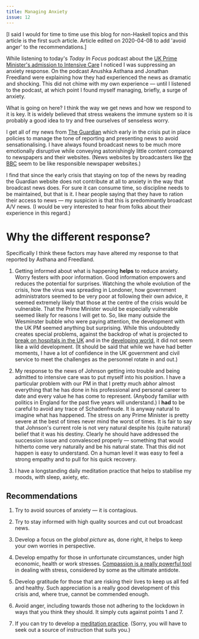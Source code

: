 ```yaml
---
title: Managing Anxiety
issue: 12
---
```


[I said I would for time to time use this blog for non-Haskell topics and this
article is the first such article. Article edited on 2020-04-08 to add 'avoid
anger' to the recommendations.]

While listening to today's _Today In Focus_ podcast about the [UK Prime
Minister's admission to Intensive
Care](https://www.theguardian.com/news/audio/2020/apr/08/boris-johnsons-personal-coronavirus-battle)
I noticed I was suppressing an anxiety response. On the podcast Anushka Asthana
and Jonathan Freedland were explaining how they had experienced the news as
dramatic and shocking. This did not chime with my own experience &mdash; until I
listened to the podcast, at which point I found myself managing, briefly, a
surge of anxiety.

What is going on here? I think the way we get news and how we respond to it is
key. It is widely believed that stress weakens the immune system so it is
probably a good idea to try and free ourselves of senseless worry.

I get all of my news from [The
Guardian](https://www.theguardian.com/commentisfree/2020/mar/15/guardian-challenges-covering-coronavirus-live-blog-paper)
which early in the crisis put in place policies to manage the tone of reporting
and presenting news to avoid sensationalising. I have always found broadcast
news to be much more emotionally disruptive while conveying astonishingly little
content compared to newspapers and their websites. (News websites by
broadcasters like [the BBC](https://www.bbc.co.uk/) seem to be like responsible
newspaper websites.)

I find that since the early crisis that staying on top of the news by reading
the Guardian website does not contribute at all to anxiety in the way that
broadcast news does. For sure it can consume time, so discipline needs to be
maintained, but that is it. I hear people saying that they have to ration their
access to news &mdash; my suspicion is that this is predominantly broadcast A/V
news. (I would be very interested to hear from folks about their experience in
this regard.)

# Why the different response?

Specifically I think these factors may have altered my response to that reported
by Asthana and Freedland.

1. Getting informed about what is happening **helps** to reduce anxiety. Worry
festers with poor information. Good information empowers and reduces the
potential for surprises. Watching the whole evolution of the crisis, how the
virus was spreading in Londoner, how government administrators seemed to be very
poor at following their own advice, it seemed extremely likely that those at the
centre of the crisis would be vulnerable. That the Prime Minister would be
especially vulnerable seemed likely for reasons I will get to. So, like many
outside the Wesminster bubble who were paying attention, the development with
the UK PM seemed anything but surprising. While this undoubtedly creates special
problems, against the backdrop of what is projected to [break on hospitals in
the UK](https://covid19.healthdata.org/united-kingdom) and in the [developing
world](https://www.newyorker.com/news/q-and-a/how-covid-19-will-hit-india), it
did not seem like a wild development. (It should be said that while we have had
better moments, I have a lot of confidence in the UK government and civil
service to meet the challenges as the personnel rotate in and out.)

2. My response to the news of Johnson getting into trouble and being admitted to
intensive care was to put myself into his position. I have a particular problem
with our PM in that I pretty much abhor almost everything that he has done in
his professional and personal career to date and every value he has come to
represent. (Anybody familiar with politics in England for the past five years
will understand.) I **had** to be careful to avoid any trace of Schadenfreude.
It is anyway natural to imagine what has happened. The stress on any Prime
Minister is pretty severe at the best of times never mind the worst of times. It
is fair to say that Johnson's current role is not very natural despite his
(quite natural) belief that it was his destiny. Clearly he should have addressed
the succession issue and convalesced properly &mdash; something that would
hitherto come very naturally and be his natural state. That this did not happen
is easy to understand. On a human level it was easy to feel a strong empathy
and to pull for his quick recovery.

3. I have a longstanding daily meditation practice that helps to stabilise my
moods, with sleep, axiety, etc.

## Recommendations

1. Try to avoid sources of anxiety &mdash; it is contagious.

2. Try to stay informed with high quality sources and cut out broadcast news.

3. Develop a focus on the _global picture_ as, done right, it helps to keep your
own worries in perspective.

4. Develop empathy for those in unfortunate circumstances, under high economic,
health or work stresses. [Compassion is a really powerful
tool](https://www.youtube.com/watch?v=hBjDO6ZaSPM) in dealing with stress,
considered by some as the ultimate antidote.

5. Develop gratitude for those that are risking their lives to keep us all fed
and healthy. Such appreciation is a really good development of this crisis and,
where true, cannot be commended enough.

6. Avoid anger, including towards those not adhering to the lockdown in ways
that you think they should. It simply cuts against points 1 and 7.

7. If you can try to develop a [meditation
practice](https://www.youtube.com/watch?v=XHvtIcaD194). (Sorry, you will have to
seek out a source of instruction that suits you.)
